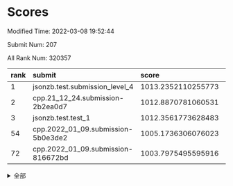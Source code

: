 # Scores

Modified Time: 2022-03-08 19:52:44

Submit Num: 207

All Rank Num: 320357

| rank |               submit               |       score        |       sigma        | pk_num |
| :--- | :--------------------------------- | :----------------- | :----------------- | :----- |
| 1    | jsonzb.test.submission_level_4     | 1013.2352110255773 | 0.8022304029221304 | 6194   |
| 2    | cpp.21_12_24.submission-2b2ea0d7   | 1012.8870781060531 | 0.7895596910769649 | 6194   |
| 3    | jsonzb.test.test_1                 | 1012.3561773628483 | 0.8222441807307103 | 6189   |
| 54   | cpp.2022_01_09.submission-5b0e3de2 | 1005.1736306076023 | 0.7286950112883503 | 6188   |
| 72   | cpp.2022_01_09.submission-816672bd | 1003.7975495595916 | 0.7040243779044505 | 6190   |


<details>
<summary>全部</summary>

| rank |                 submit                 |       score        |       sigma        | pk_num |
| :--- | :------------------------------------- | :----------------- | :----------------- | :----- |
| 1    | jsonzb.test.submission_level_4         | 1013.2352110255773 | 0.8022304029221304 | 6194   |
| 2    | cpp.21_12_24.submission-2b2ea0d7       | 1012.8870781060531 | 0.7895596910769649 | 6194   |
| 3    | jsonzb.test.test_1                     | 1012.3561773628483 | 0.8222441807307103 | 6189   |
| 4    | gobigger.level_3.submission_level_3_8  | 1011.5043062546318 | 0.7585962891951901 | 6190   |
| 5    | gobigger.level_3.submission_level_3_45 | 1011.4677055042744 | 0.7745838803802134 | 6189   |
| 6    | gobigger.level_3.submission_level_3_38 | 1011.4483104841601 | 0.7691566007463335 | 6188   |
| 7    | gobigger.level_3.submission_level_3_17 | 1011.3577618753135 | 0.7732109914061136 | 6194   |
| 8    | gobigger.level_3.submission_level_3_48 | 1011.0361686769553 | 0.7689396550609172 | 6194   |
| 9    | gobigger.level_3.submission_level_3_5  | 1010.997120789842  | 0.7642349474310609 | 6191   |
| 10   | gobigger.level_3.submission_level_3_37 | 1010.972322274585  | 0.7299074230682119 | 6189   |
| 11   | gobigger.level_3.submission_level_3_26 | 1010.8798236431492 | 0.7653747421608961 | 6190   |
| 12   | gobigger.level_3.submission_level_3_9  | 1010.8428919279347 | 0.7613896941146907 | 6198   |
| 13   | gobigger.level_3.submission_level_3_6  | 1010.8315842380392 | 0.7682557833295626 | 6193   |
| 14   | gobigger.level_3.submission_level_3_27 | 1010.6730730439413 | 0.76734019820996   | 6187   |
| 15   | gobigger.level_3.submission_level_3_18 | 1010.6458603705765 | 0.7885422096543301 | 6195   |
| 16   | gobigger.level_3.submission_level_3_14 | 1010.4949712223769 | 0.774222762821679  | 6191   |
| 17   | gobigger.level_3.submission_level_3_49 | 1010.4747774027074 | 0.7517854769152412 | 6194   |
| 18   | gobigger.level_3.submission_level_3_3  | 1010.4436502217388 | 0.7562208510778397 | 6193   |
| 19   | gobigger.level_3.submission_level_3_24 | 1010.4213865183386 | 0.772239081357284  | 6186   |
| 20   | gobigger.level_3.submission_level_3_33 | 1010.3257813283923 | 0.7527152461584986 | 6190   |
| 21   | gobigger.level_3.submission_level_3_39 | 1010.2949079509337 | 0.7706829709954361 | 6194   |
| 22   | gobigger.level_3.submission_level_3_46 | 1010.2337916259145 | 0.7740709076805702 | 6186   |
| 23   | gobigger.level_3.submission_level_3_47 | 1010.1967154695704 | 0.7786814405191677 | 6192   |
| 24   | gobigger.level_3.submission_level_3_13 | 1010.164724289273  | 0.7686954080459092 | 6189   |
| 25   | gobigger.level_3.submission_level_3_19 | 1010.1257108661669 | 0.7544418147165878 | 6193   |
| 26   | gobigger.level_3.submission_level_3_44 | 1010.0899379858357 | 0.7595995864240416 | 6189   |
| 27   | gobigger.level_3.submission_level_3_7  | 1010.0779024005922 | 0.7437126562009285 | 6192   |
| 28   | gobigger.level_3.submission_level_3_43 | 1010.0721222605902 | 0.7883296930249698 | 6194   |
| 29   | gobigger.level_3.submission_level_3_41 | 1010.0324717678992 | 0.7522840056907268 | 6189   |
| 30   | gobigger.level_3.submission_level_3_11 | 1010.0285273578307 | 0.7649715819918681 | 6185   |
| 31   | gobigger.level_3.submission_level_3_2  | 1009.9185907208266 | 0.7545106405701619 | 6193   |
| 32   | gobigger.level_3.submission_level_3_21 | 1009.8371045818741 | 0.7591353113293973 | 6190   |
| 33   | gobigger.level_3.submission_level_3_22 | 1009.8330397700679 | 0.7594736417268902 | 6182   |
| 34   | gobigger.level_3.submission_level_3_34 | 1009.831760289696  | 0.7657058480517959 | 6190   |
| 35   | gobigger.level_3.submission_level_3_4  | 1009.6499429308258 | 0.7441350909259202 | 6191   |
| 36   | gobigger.level_3.submission_level_3_1  | 1009.5874914558356 | 0.7738570888592444 | 6185   |
| 37   | gobigger.level_3.submission_level_3_15 | 1009.5724971090665 | 0.7533081038452943 | 6189   |
| 38   | gobigger.level_3.submission_level_3_23 | 1009.413051040465  | 0.7399946939235739 | 6189   |
| 39   | gobigger.level_3.submission_level_3_28 | 1009.3837293525554 | 0.747092236391527  | 6195   |
| 40   | gobigger.level_3.submission_level_3_20 | 1009.3739534134282 | 0.7593988955442372 | 6192   |
| 41   | gobigger.level_3.submission_level_3_30 | 1009.3520154140439 | 0.7675790592831362 | 6187   |
| 42   | gobigger.level_3.submission_level_3_10 | 1009.1533841940071 | 0.752471807144755  | 6194   |
| 43   | gobigger.level_3.submission_level_3_29 | 1009.0720962365396 | 0.7424666850208844 | 6192   |
| 44   | gobigger.level_3.submission_level_3_31 | 1009.0159846156816 | 0.7425037352992544 | 6191   |
| 45   | gobigger.level_3.submission_level_3_25 | 1008.9320858327658 | 0.7378627862468414 | 6189   |
| 46   | gobigger.level_3.submission_level_3_36 | 1008.7866424342246 | 0.7423483335731829 | 6190   |
| 47   | gobigger.level_3.submission_level_3_35 | 1008.7036041389271 | 0.7458002806057561 | 6193   |
| 48   | gobigger.level_3.submission_level_3_16 | 1008.5290201354953 | 0.7504464748293855 | 6188   |
| 49   | gobigger.level_3.submission_level_3_42 | 1008.3827026347521 | 0.748042604720266  | 6197   |
| 50   | gobigger.level_3.submission_level_3_32 | 1008.3386617970849 | 0.754170320191036  | 6186   |
| 51   | gobigger.level_3.submission_level_3_12 | 1008.1042931980983 | 0.7371157553436576 | 6191   |
| 52   | gobigger.level_3.submission_level_3_40 | 1008.0096439419259 | 0.7521061592838176 | 6188   |
| 53   | gobigger.level_3.submission_level_3_0  | 1007.9290574011803 | 0.7325871483820645 | 6190   |
| 54   | cpp.2022_01_09.submission-5b0e3de2     | 1005.1736306076023 | 0.7286950112883503 | 6188   |
| 55   | gobigger.level_1.submission_level_1_5  | 1005.0935506398205 | 0.7196439747851205 | 6188   |
| 56   | gobigger.level_1.submission_level_1_29 | 1005.0577974885531 | 0.7183396526794852 | 6193   |
| 57   | gobigger.level_1.submission_level_1_47 | 1004.5945572096397 | 0.7206525013840732 | 6192   |
| 58   | gobigger.level_1.submission_level_1_38 | 1004.544630173733  | 0.7090322885988632 | 6191   |
| 59   | gobigger.level_1.submission_level_1_1  | 1004.4235857894192 | 0.7213511479177609 | 6190   |
| 60   | gobigger.level_1.submission_level_1_46 | 1004.3860933945665 | 0.710333986204024  | 6188   |
| 61   | gobigger.level_1.submission_level_1_3  | 1004.1981093744907 | 0.7190754760243685 | 6185   |
| 62   | gobigger.level_1.submission_level_1_17 | 1004.1838300483298 | 0.7198091104791843 | 6189   |
| 63   | gobigger.level_1.submission_level_1_4  | 1004.1580651685354 | 0.7110147578952901 | 6185   |
| 64   | gobigger.level_1.submission_level_1_33 | 1004.1448132585499 | 0.709289990188971  | 6189   |
| 65   | gobigger.level_1.submission_level_1_32 | 1004.0796887203065 | 0.7204872721561372 | 6186   |
| 66   | gobigger.level_1.submission_level_1_18 | 1003.9265294459025 | 0.7146134031217108 | 6188   |
| 67   | gobigger.level_1.submission_level_1_24 | 1003.8342411384245 | 0.7370017332712333 | 6185   |
| 68   | gobigger.level_1.submission_level_1_19 | 1003.8270159643777 | 0.7172896422194932 | 6193   |
| 69   | gobigger.level_1.submission_level_1_49 | 1003.8243162116967 | 0.7124420210462887 | 6185   |
| 70   | gobigger.level_1.submission_level_1_36 | 1003.8182430733085 | 0.728094256054434  | 6190   |
| 71   | gobigger.level_1.submission_level_1_13 | 1003.8001674098545 | 0.7171000621250494 | 6189   |
| 72   | cpp.2022_01_09.submission-816672bd     | 1003.7975495595916 | 0.7040243779044505 | 6190   |
| 73   | gobigger.level_1.submission_level_1_22 | 1003.7787474937824 | 0.7048908230611054 | 6190   |
| 74   | gobigger.level_1.submission_level_1_6  | 1003.6963138477026 | 0.7165092887661032 | 6191   |
| 75   | gobigger.level_1.submission_level_1_34 | 1003.6911181050453 | 0.7187173866715166 | 6192   |
| 76   | gobigger.level_1.submission_level_1_16 | 1003.5790587877065 | 0.7142111798693979 | 6193   |
| 77   | gobigger.level_1.submission_level_1_28 | 1003.5328878095862 | 0.7238702379779273 | 6190   |
| 78   | gobigger.level_1.submission_level_1_8  | 1003.5239032767174 | 0.713942441038542  | 6188   |
| 79   | gobigger.level_1.submission_level_1_7  | 1003.4319352083204 | 0.727670518876532  | 6192   |
| 80   | gobigger.level_1.submission_level_1_14 | 1003.3700697683673 | 0.7143313483960474 | 6192   |
| 81   | gobigger.level_1.submission_level_1_40 | 1003.3024715083515 | 0.7225368785107565 | 6191   |
| 82   | gobigger.level_1.submission_level_1_35 | 1003.24077089651   | 0.7099251155745431 | 6189   |
| 83   | gobigger.level_1.submission_level_1_31 | 1003.2344101647949 | 0.7128957052665346 | 6190   |
| 84   | gobigger.level_1.submission_level_1_10 | 1003.234347743055  | 0.7268274293348228 | 6191   |
| 85   | gobigger.level_1.submission_level_1_37 | 1003.2301329667831 | 0.7314747422753234 | 6187   |
| 86   | gobigger.level_1.submission_level_1_12 | 1003.1439743338939 | 0.7148843381632213 | 6189   |
| 87   | gobigger.level_1.submission_level_1_20 | 1003.1153732954696 | 0.7223959017807968 | 6190   |
| 88   | gobigger.level_1.submission_level_1_27 | 1002.9886659577193 | 0.7169887260588467 | 6191   |
| 89   | gobigger.level_1.submission_level_1_39 | 1002.9625533022344 | 0.7334177441961979 | 6194   |
| 90   | gobigger.level_1.submission_level_1_42 | 1002.9094797927436 | 0.7161582951837332 | 6192   |
| 91   | gobigger.level_1.submission_level_1_26 | 1002.9031243215829 | 0.7232455846033689 | 6188   |
| 92   | gobigger.level_1.submission_level_1_25 | 1002.8285151910933 | 0.7185248913080897 | 6188   |
| 93   | gobigger.level_1.submission_level_1_23 | 1002.8194337980042 | 0.7187390249412078 | 6186   |
| 94   | gobigger.level_1.submission_level_1_21 | 1002.8052782017206 | 0.7054077394833254 | 6187   |
| 95   | gobigger.level_1.submission_level_1_2  | 1002.7320049768164 | 0.7102833022970264 | 6190   |
| 96   | gobigger.level_1.submission_level_1_43 | 1002.6251038867014 | 0.7123392690980443 | 6193   |
| 97   | gobigger.level_1.submission_level_1_30 | 1002.432370470552  | 0.731581771801803  | 6192   |
| 98   | gobigger.level_1.submission_level_1_41 | 1002.407012109814  | 0.7209444725785652 | 6189   |
| 99   | gobigger.level_1.submission_level_1_44 | 1002.2575046200717 | 0.7177508994115952 | 6194   |
| 100  | gobigger.level_1.submission_level_1_11 | 1002.1419601116239 | 0.7139385736965638 | 6190   |
| 101  | gobigger.level_1.submission_level_1_15 | 1002.0374101666728 | 0.7170847782620506 | 6192   |
| 102  | gobigger.level_1.submission_level_1_0  | 1001.8527177010559 | 0.7172089448743533 | 6190   |
| 103  | gobigger.level_1.submission_level_1_45 | 1001.6436754669128 | 0.716032699838544  | 6190   |
| 104  | gobigger.level_1.submission_level_1_48 | 1001.4403946674411 | 0.7063669611346396 | 6193   |
| 105  | gobigger.level_1.submission_level_1_9  | 1001.0243221727623 | 0.7015736761812097 | 6188   |
| 106  | gobigger.random.submission_random_1    | 997.4650308158427  | 0.7012703174086823 | 6186   |
| 107  | gobigger.random.submission_random_39   | 997.1743332386311  | 0.7000393555219777 | 6195   |
| 108  | gobigger.random.submission_random_36   | 997.0978126938484  | 0.7255227760899478 | 6194   |
| 109  | gobigger.random.submission_random_0    | 996.6758253160451  | 0.7018634369173313 | 6198   |
| 110  | gobigger.random.submission_random_46   | 996.6125054726531  | 0.7121550912370542 | 6189   |
| 111  | gobigger.random.submission_random_20   | 996.5803988671558  | 0.7117943130312293 | 6186   |
| 112  | gobigger.random.submission_random_3    | 996.544898515446   | 0.7053414399439624 | 6193   |
| 113  | gobigger.random.submission_random_21   | 996.5297878983287  | 0.7097044884589241 | 6191   |
| 114  | gobigger.random.submission_random_31   | 996.487239076224   | 0.7076746139722857 | 6186   |
| 115  | gobigger.random.submission_random_15   | 996.4697461946301  | 0.7211574412400212 | 6193   |
| 116  | gobigger.random.submission_random_22   | 996.4063727580179  | 0.7003840641693926 | 6189   |
| 117  | gobigger.random.submission_random_6    | 996.1953848499046  | 0.7069090408594482 | 6190   |
| 118  | gobigger.random.submission_random_4    | 996.1909752425029  | 0.7129609643048747 | 6191   |
| 119  | gobigger.random.submission_random_5    | 996.1697849106051  | 0.7209777931482922 | 6189   |
| 120  | gobigger.random.submission_random_16   | 996.1298607627089  | 0.7094719307862087 | 6189   |
| 121  | gobigger.random.submission_random_7    | 996.1241293452437  | 0.7069144137078133 | 6192   |
| 122  | gobigger.random.submission_random_23   | 996.1078612283679  | 0.7030680514844287 | 6189   |
| 123  | gobigger.random.submission_random_29   | 996.07166717292    | 0.7170624268975977 | 6187   |
| 124  | gobigger.random.submission_random_10   | 995.9533667443314  | 0.7117795970479933 | 6192   |
| 125  | gobigger.random.submission_random_26   | 995.8904663763701  | 0.7065318477274827 | 6193   |
| 126  | gobigger.random.submission_random_28   | 995.8868797757768  | 0.7055214754628791 | 6189   |
| 127  | gobigger.random.submission_random_40   | 995.8734747477369  | 0.7087389600419832 | 6190   |
| 128  | gobigger.random.submission_random_17   | 995.8317858225164  | 0.7170839429431347 | 6190   |
| 129  | gobigger.random.submission_random_42   | 995.8209294648078  | 0.7228529696880616 | 6193   |
| 130  | gobigger.random.submission_random_25   | 995.8204276971057  | 0.7066736922283344 | 6190   |
| 131  | gobigger.random.submission_random_14   | 995.7933849703738  | 0.7105470517608709 | 6186   |
| 132  | gobigger.random.submission_random_19   | 995.7068161156072  | 0.7113148739811103 | 6193   |
| 133  | gobigger.random.submission_random_24   | 995.7059427697487  | 0.710162000245139  | 6190   |
| 134  | gobigger.random.submission_random_32   | 995.6975021903194  | 0.7073892841756706 | 6187   |
| 135  | gobigger.random.submission_random_13   | 995.6867355741396  | 0.7042114302655776 | 6191   |
| 136  | gobigger.random.submission_random_30   | 995.6834215347799  | 0.7125733180193812 | 6191   |
| 137  | gobigger.random.submission_random_34   | 995.6548511882689  | 0.6966185476941287 | 6194   |
| 138  | gobigger.random.submission_random_41   | 995.6438542169157  | 0.7075783412528338 | 6189   |
| 139  | gobigger.random.submission_random_18   | 995.5839610511969  | 0.7296072298968818 | 6192   |
| 140  | gobigger.random.submission_random_44   | 995.5580017815076  | 0.7129724919699135 | 6192   |
| 141  | gobigger.random.submission_random_8    | 995.5520244999626  | 0.7001567898510065 | 6192   |
| 142  | gobigger.random.submission_random_47   | 995.4248073492646  | 0.7063662998625785 | 6192   |
| 143  | gobigger.random.submission_random_45   | 995.3994381483482  | 0.7114709552013405 | 6188   |
| 144  | gobigger.random.submission_random_12   | 995.3550879599662  | 0.7086597090897474 | 6185   |
| 145  | gobigger.random.submission_random_27   | 995.2819071368737  | 0.7146002379672592 | 6193   |
| 146  | gobigger.random.submission_random_49   | 995.2760278756919  | 0.7169928744720313 | 6190   |
| 147  | gobigger.random.submission_random_43   | 995.2748815469363  | 0.7112759153426942 | 6190   |
| 148  | gobigger.random.submission_random_2    | 995.2266740349365  | 0.7254436802115689 | 6195   |
| 149  | gobigger.random.submission_random_48   | 995.1545889250954  | 0.7267968459071056 | 6183   |
| 150  | gobigger.random.submission_random_33   | 995.112071298607   | 0.7171932945077498 | 6190   |
| 151  | gobigger.random.submission_random_37   | 995.0812993703025  | 0.6906725595760659 | 6186   |
| 152  | gobigger.random.submission_random_11   | 995.0742207588243  | 0.7065560020214863 | 6198   |
| 153  | gobigger.random.submission_random_35   | 995.0686688187782  | 0.7398727331888559 | 6192   |
| 154  | gobigger.random.submission_random_9    | 994.8826075379877  | 0.7129262310010868 | 6195   |
| 155  | gobigger.level_2.submission_level_2_30 | 994.5797627666692  | 0.7256451341034964 | 6193   |
| 156  | gobigger.random.submission_random_38   | 994.5148787627401  | 0.7274292805225272 | 6188   |
| 157  | gobigger.level_2.submission_level_2_15 | 994.0725593215531  | 0.7134391619701907 | 6187   |
| 158  | gobigger.level_2.submission_level_2_14 | 993.8044503972873  | 0.7268441017842369 | 6188   |
| 159  | gobigger.level_2.submission_level_2_43 | 993.6906480753985  | 0.7338248484595412 | 6194   |
| 160  | gobigger.level_2.submission_level_2_26 | 993.5661246337556  | 0.7457155538828271 | 6186   |
| 161  | gobigger.level_2.submission_level_2_48 | 993.5430703128126  | 0.7215092308335649 | 6193   |
| 162  | gobigger.level_2.submission_level_2_44 | 993.5272457396802  | 0.7300133362830382 | 6191   |
| 163  | gobigger.level_2.submission_level_2_18 | 993.277432246027   | 0.7302357323739909 | 6182   |
| 164  | gobigger.level_2.submission_level_2_3  | 993.2430014501118  | 0.7316914036841425 | 6193   |
| 165  | gobigger.level_2.submission_level_2_13 | 993.1105180096995  | 0.7382963097207471 | 6192   |
| 166  | gobigger.level_2.submission_level_2_32 | 993.1092265378505  | 0.7284298455852304 | 6189   |
| 167  | gobigger.level_2.submission_level_2_42 | 993.0466570007933  | 0.7276536063021477 | 6190   |
| 168  | gobigger.level_2.submission_level_2_22 | 993.0317429829985  | 0.7378120418185355 | 6195   |
| 169  | gobigger.level_2.submission_level_2_49 | 992.8852785741102  | 0.7363096551432025 | 6194   |
| 170  | gobigger.level_2.submission_level_2_46 | 992.8155085722448  | 0.7528971383226518 | 6192   |
| 171  | gobigger.level_2.submission_level_2_9  | 992.7269684018358  | 0.7537626573549274 | 6188   |
| 172  | gobigger.level_2.submission_level_2_38 | 992.7171061905714  | 0.7366420506587587 | 6192   |
| 173  | gobigger.level_2.submission_level_2_5  | 992.7150654373106  | 0.7374282081975895 | 6189   |
| 174  | gobigger.level_2.submission_level_2_2  | 992.7061339521993  | 0.7231619342924243 | 6194   |
| 175  | gobigger.level_2.submission_level_2_4  | 992.6655313069482  | 0.7295360332320476 | 6190   |
| 176  | gobigger.level_2.submission_level_2_25 | 992.6180226952241  | 0.7525085449377356 | 6184   |
| 177  | gobigger.level_2.submission_level_2_37 | 992.4486432845329  | 0.7369266303235071 | 6197   |
| 178  | gobigger.level_2.submission_level_2_11 | 992.4343045977469  | 0.7449614052083361 | 6188   |
| 179  | gobigger.level_2.submission_level_2_24 | 992.3700649364109  | 0.7511097178296181 | 6188   |
| 180  | gobigger.level_2.submission_level_2_16 | 992.3420381166533  | 0.7356318417921072 | 6190   |
| 181  | gobigger.level_2.submission_level_2_17 | 992.3410898050787  | 0.7470970754155978 | 6189   |
| 182  | gobigger.level_2.submission_level_2_20 | 992.3320102249785  | 0.7404049723476038 | 6188   |
| 183  | gobigger.level_2.submission_level_2_33 | 992.2324699334605  | 0.7344590874092655 | 6187   |
| 184  | gobigger.level_2.submission_level_2_34 | 992.2162007797825  | 0.7303597992550794 | 6193   |
| 185  | gobigger.level_2.submission_level_2_8  | 992.1470604628022  | 0.7153151896540102 | 6195   |
| 186  | gobigger.level_2.submission_level_2_10 | 992.0884212208294  | 0.7441699151327399 | 6196   |
| 187  | gobigger.level_2.submission_level_2_21 | 992.0567611647078  | 0.7406481541283283 | 6194   |
| 188  | gobigger.level_2.submission_level_2_27 | 992.0327095270508  | 0.7356869722372741 | 6191   |
| 189  | gobigger.level_2.submission_level_2_36 | 991.9890384488135  | 0.746694748831492  | 6188   |
| 190  | gobigger.level_2.submission_level_2_19 | 991.8655766531692  | 0.7583910528886162 | 6191   |
| 191  | gobigger.level_2.submission_level_2_47 | 991.8193072803857  | 0.7653460809152013 | 6186   |
| 192  | gobigger.level_2.submission_level_2_1  | 991.7075153443598  | 0.7444528640838667 | 6190   |
| 193  | gobigger.level_2.submission_level_2_40 | 991.6272161858154  | 0.7431782868205099 | 6196   |
| 194  | gobigger.level_2.submission_level_2_35 | 991.604152150319   | 0.7669242523996234 | 6191   |
| 195  | gobigger.level_2.submission_level_2_31 | 991.4324144867616  | 0.7375752907648845 | 6197   |
| 196  | gobigger.level_2.submission_level_2_29 | 991.4103777672059  | 0.7740223592864561 | 6194   |
| 197  | gobigger.level_2.submission_level_2_23 | 991.3889330174895  | 0.7494932131997366 | 6193   |
| 198  | gobigger.level_2.submission_level_2_7  | 991.3659585889213  | 0.7422784844246959 | 6190   |
| 199  | gobigger.level_2.submission_level_2_12 | 991.1167589195949  | 0.7499475656031956 | 6190   |
| 200  | gobigger.level_2.submission_level_2_0  | 991.1085769817821  | 0.749932262674049  | 6190   |
| 201  | gobigger.level_2.submission_level_2_6  | 990.8381746152172  | 0.7821643090624197 | 6196   |
| 202  | gobigger.level_2.submission_level_2_41 | 990.8023478866976  | 0.7495638651386406 | 6192   |
| 203  | gobigger.level_2.submission_level_2_28 | 990.6973021370162  | 0.7550150991089085 | 6193   |
| 204  | gobigger.level_2.submission_level_2_39 | 990.5057088822313  | 0.769017910061832  | 6195   |
| 205  | gobigger.level_2.submission_level_2_45 | 989.1724176572272  | 0.7836678463341906 | 6191   |
| 206  | gobigger.none.submission_none_0        | 979.2780821446809  | 1.258575774830129  | 6193   |
| 207  | gobigger.none.submission_none_1        | 976.3477272788297  | 1.3333962319554844 | 6187   |

</details>
